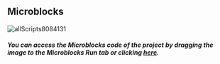 ## Microblocks
![allScripts8084131](https://user-images.githubusercontent.com/112697142/201883171-c40e78df-3571-4f9c-9ead-747485356f16.png)



##### You can access the Microblocks code of the project by dragging the image to the Microblocks Run tab or clicking [here](https://microblocks.fun/run/microblocks.html#scripts=GP%20Scripts%0Adepends%20%27PicoBricks%27%0A%0Aspec%20%27%20%27%20%27ESP01_IP_address%27%20%27ESP01_IP_address%27%0Ato%20ESP01_IP_address%20%7B%0A%20%20comment%20%27AT%2BCIPSTA%3F%0A%0A%2BCIPSTA%3Aip%3A%22192.168.1.35%22%0A%2BCIPSTA%3Agateway%3A%22192.168.1.1%22%0A%2BCIPSTA%3Anetmask%3A%22255.255.255.0%22%0A%0AOK%27%0A%20%20ESP01_prev_status%20%3D%20%27%27%0A%20%20comment%20%27Obtain%20the%20local%20IP%20address%20and%20MAC%20address%27%0A%20%20ESP01_current_cmd%20%3D%20%27CIPSTA%27%0A%20%20%27_sendATcmd%27%20%27AT%2BCIPSTA%3F%27%0A%20%20waitUntil%20ESP01_response%0A%20%20if%20%28%27ERROR%27%20%3D%3D%20ESP01_prev_status%29%20%7B%0A%20%20%20%20%27ESP01_log%20_%27%20%28%27%5Bdata%3Ajoin%5D%27%20%27Get%20IP%3A%20%27%20ESP01_prev_status%29%0A%20%20%20%20sayIt%20%27ERROR%20while%20getting%20IP%20address.%27%0A%20%20%20%20waitMillis%20_espDisplayDelay%0A%20%20%20%20cmdComplete%20%3D%20%28booleanConstant%20true%29%0A%20%20%20%20stopTask%0A%20%20%7D%20else%20%7B%0A%20%20%20%20local%20%27searchIdx%27%20%28%27%5Bdata%3Afind%5D%27%20%27%2BCIPSTA%3Aip%3A%22%27%20savebuffer%29%0A%20%20%20%20if%20%28searchIdx%20%3E%200%29%20%7B%0A%20%20%20%20%20%20ESP01_IPaddr%20%3D%20%28%27%5Bdata%3AcopyFromTo%5D%27%20savebuffer%20%28searchIdx%20%2B%2012%29%20%28%28%27%5Bdata%3Afind%5D%27%20%28%27%5Bdata%3Ajoin%5D%27%20%27%22%27%20_eol%29%20savebuffer%29%20-%201%29%29%0A%20%20%20%20%7D%20else%20%7B%0A%20%20%20%20%20%20%27ESP01_log%20_%27%20%27GET%20IP%3A%20bad%20buffer%20content%27%0A%20%20%20%20%20%20sayIt%20%27Bad%20buffer%20content%20while%20getting%20IP%27%0A%20%20%20%20%20%20waitMillis%20_espDisplayDelay%0A%20%20%20%20%20%20cmdComplete%20%3D%20%28booleanConstant%20true%29%0A%20%20%20%20%20%20stopTask%0A%20%20%20%20%7D%0A%20%20%20%20if%20%28or%20%280%20%3D%3D%20%28size%20ESP01_IPaddr%29%29%20%28or%20%28ESP01_IPaddr%20%3D%3D%20%270.0.0.0%27%29%20%28ESP01_IPaddr%20%3D%3D%200%29%29%29%20%7B%0A%20%20%20%20%20%20%27ESP01_log%20_%27%20%28%27%5Bdata%3Ajoin%5D%27%20%27CONNECT%20to%20WIFI%3A%20%27%20%27no%20IP%20acquired%27%29%0A%20%20%20%20%20%20sayIt%20%27IP%20Address%20not%20acquired.%27%0A%20%20%20%20%20%20waitMillis%20_espDisplayDelay%0A%20%20%20%20%20%20cmdComplete%20%3D%20%28booleanConstant%20true%29%0A%20%20%20%20%20%20stopTask%0A%20%20%20%20%7D%20else%20%7B%0A%20%20%20%20%20%20%27ESP01_log%20_%27%20%28%27%5Bdata%3Ajoin%5D%27%20ESP01_current_cmd%20_colon%20ESP01_prev_status%20%27%20-%20%27%20ESP01_IPaddr%29%0A%20%20%20%20%7D%0A%20%20%7D%0A%20%20cmdComplete%20%3D%20%28booleanConstant%20true%29%0A%7D%0A%0Aspec%20%27%20%27%20%27ESP01_connect_to%27%20%27ESP01_connect_to%20_%20Password%20_%27%20%27auto%20auto%27%20%27Network_Name%27%20%27Network_Password%27%0Ato%20ESP01_connect_to%20ssid%20password%20%7B%0A%20%20comment%20%27AT%2BCWJAP%3D%22ssid%22%2C%22passwd%22%0AWIFI%20DISCONNECT%20%28If%20already%20connected%29%0AWIFI%20CONNECTED%0AWIFI%20GOT%20IP%0AOK%0A%0AOn%20FAIL%3A%0AAT%2BCWJAP%3D%22ssid%22%2C%22passwd%22%0AWIFI%20DISCONNECT%0A%2BCWJAP%3A2%20%28fail%20codes%201%20-%205%29%0AFAIL%0A%0AFAIL%20CODES%3A%0A1%3A%20connection%20timeout.%0A2%3A%20wrong%20password.%0A3%3A%20cannot%20find%20the%20target%20AP.%0A4%3A%20connection%20failed.%0Aothers%3A%20unknown%20error%20occurred.%0A%0ANOTE%3A%20CWJAP%20timeout%20is%2015%20secs.%27%0A%20%20ESP01_ssid%20%3D%20ssid%0A%20%20ESP01_password%20%3D%20password%0A%20%20ESP01_prev_status%20%3D%20%27%27%0A%20%20comment%20%27Connect%20to%20an%20AP%20and%20get%20an%20IP%20address%27%0A%20%20ESP01_current_cmd%20%3D%20%27CWJAP%27%0A%20%20%27_sendATcmd%27%20%28%27%5Bdata%3Ajoin%5D%27%20%27AT%2BCWJAP%3D%22%27%20ssid%20%27%22%2C%22%27%20password%20%27%22%27%29%0A%20%20waitUntil%20ESP01_response%0A%20%20if%20%28%27FAIL%27%20%3D%3D%20ESP01_prev_status%29%20%7B%0A%20%20%20%20local%20%27failCode%27%20%28%27%5Bdata%3Afind%5D%27%20%27%2BCWJAP%3A%27%20savebuffer%29%0A%20%20%20%20failCode%20%3D%20%28%27%5Bdata%3AcopyFromTo%5D%27%20savebuffer%20%28failCode%20%2B%207%29%20%28%27%5Bdata%3Afind%5D%27%20_eol%20savebuffer%20failCode%29%29%0A%20%20%20%20%27ESP01_log%20_%27%20%28%27%5Bdata%3Ajoin%5D%27%20ESP01_current_cmd%20_colon%20ESP01_prev_status%20%27%20code%20-%20%27%20failCode%29%0A%20%20%20%20sayIt%20%27WIFI%20Login%20Error.%27%0A%20%20%20%20cmdComplete%20%3D%20%28booleanConstant%20true%29%0A%20%20%20%20stopAll%0A%20%20%20%20stopTask%0A%20%20%7D%20else%20%7B%0A%20%20%20%20%27ESP01_log%20_%27%20%28%27%5Bdata%3Ajoin%5D%27%20ESP01_current_cmd%20_colon%20ESP01_prev_status%29%0A%20%20%7D%0A%20%20cmdComplete%20%3D%20%28booleanConstant%20true%29%0A%7D%0A%0Aspec%20%27r%27%20%27ESP01_display_LOG%27%20%27ESP01_display_LOG%27%0Ato%20ESP01_display_LOG%20%7B%0A%20%20if%20%280%20%3D%3D%20%28size%20ESP01_Log%29%29%20%7B%0A%20%20%20%20return%20%27LOG%20file%20is%20empty.%27%0A%20%20%7D%20else%20%7B%0A%20%20%20%20return%20%28%27%5Bdata%3AjoinStrings%5D%27%20ESP01_Log%20_eol%29%0A%20%20%7D%0A%7D%0A%0Aspec%20%27%20%27%20%27ESP01_log%20_%27%20%27ESP01_log%20_%27%20%27str%27%20%27op%20result%27%0Ato%20%27ESP01_log%20_%27%20entry%20%7B%0A%20%20if%20debug%20%7B%0A%20%20%20%20%27%5Bdata%3AaddLast%5D%27%20entry%20ESP01_Log%0A%20%20%20%20if%20%28%28size%20ESP01_Log%29%20%3E%20ESP01_LogSize%29%20%7B%0A%20%20%20%20%20%20%27%5Bdata%3Adelete%5D%27%201%20ESP01_Log%0A%20%20%20%20%7D%0A%20%20%7D%0A%7D%0A%0Aspec%20%27r%27%20%27ESP01_path_of_request%27%20%27ESP01_path_of_request%20_%27%20%27auto%27%20%27%27%0Ato%20ESP01_path_of_request%20request%20%7B%0A%20%20return%20%28%27_byteArray2string%27%20%28%27%5Bdata%3AcopyFromTo%5D%27%20request%20%28%28%27%5Bdata%3Afind%5D%27%20%27GET%20%27%20request%29%20%2B%204%29%20%28%28%27%5Bdata%3Afind%5D%27%20%27%20HTTP%27%20request%29%20-%201%29%29%29%0A%7D%0A%0Aspec%20%27%20%27%20%27ESP01_requests%27%20%27ESP01_requests%27%0Ato%20ESP01_requests%20%7B%0A%20%20comment%20%27VERIFY%20TIMINGS%20IN%20THIS%20FUNCTION%0A%0AIF%20POSSIBLE%2C%20USE%20SEND%20ATCM%20FUNCTION%20WITH%20RETURN%20CHECK%0A%0ANEW%3A%20use%20TCPDATA%20as%20command%20to%20send%20out%20multiple%20TCP%20%20buffers%20with%20SEND%20OK%0Areturns.%27%0A%20%20waitUntil%20ESP01_server_ready%0A%20%20ESP01_prev_status%20%3D%20%27%27%0A%20%20ESP01_current_cmd%20%3D%20%27TCPREQUEST%27%0A%20%20local%20%27req%27%20%28at%201%20ESP01_tcp_req_queue%29%0A%20%20local%20%27ptr%27%20%28%28%27%5Bdata%3Afind%5D%27%20%27%2BIPD%2C%27%20req%29%20%2B%205%29%0A%20%20_linkID%20%3D%20%28%27%5Bdata%3AcopyFromTo%5D%27%20req%20ptr%20%28%28%27%5Bdata%3Afind%5D%27%20_comma%20req%20ptr%29%20-%201%29%29%0A%20%20_reqPath%20%3D%20%28ESP01_path_of_request%20req%29%0A%20%20%27_handleIPD%27%0A%20%20ESP01_current_cmd%20%3D%20%27TCPREQUEST%27%0A%20%20comment%20%27CONFIRM%20good%20process%20b4%20DELETE%27%0A%20%20%27%5Bdata%3Adelete%5D%27%201%20ESP01_tcp_req_queue%0A%7D%0A%0Aspec%20%27%20%27%20%27ESP01_restore%27%20%27ESP01_restore%27%0Ato%20ESP01_restore%20%7B%0A%20%20comment%20%27WIFI%20disconnects%2C%20IP%3A0.0.0.0%0AUART%3A115200%2C8%2C1%2C0%2C0%0ACWMODE%3A2%2C%20CWJAP%3AnoAP%2C%20CIPMUX%3A0%0ACIPSTO%3A180%2C%20%27%0A%20%20ESP01_prev_status%20%3D%20%27%27%0A%20%20comment%20%27Restores%20the%20factory%20default%20settings%20of%20the%20module%27%0A%20%20ESP01_current_cmd%20%3D%20%27RESTORE%27%0A%20%20%27_sendATcmd%27%20%27AT%2BRESTORE%27%0A%20%20waitUntil%20ESP01_response%0A%20%20%27ESP01_log%20_%27%20%28%27%5Bdata%3Ajoin%5D%27%20ESP01_current_cmd%20_colon%20ESP01_prev_status%29%0A%20%20cmdComplete%20%3D%20%28booleanConstant%20true%29%0A%7D%0A%0Aspec%20%27%20%27%20%27ESP01_server%27%20%27ESP01_server%20_%27%20%27str.ServerMenu%27%20%27Create%20Server%27%0Ato%20ESP01_server%20action%20%7B%0A%20%20comment%20%27Delete%2Fcreate%20a%20TCP%2FSSL%20server%0Aaction%3A%0A%E2%80%93%200%3A%20delete%20a%20server.%0A%E2%80%93%201%3A%20create%20a%20server.%0Aparam%3A%0A%E2%80%93%201%3A%20shutdown%20the%20server%20and%20close%20all%20connections.%0A-80%3A%20port%20number%20for%20create%20server%0A%0AOn%20repeated%20create%2C%20OK%20with%20%22no%20change%22%20received.%0A%27%0A%20%20if%20%28%27Delete%20Server%27%20%3D%3D%20action%29%20%7B%0A%20%20%20%20local%20%27actionMode%27%200%0A%20%20%20%20local%20%27param%27%201%0A%20%20%7D%20%28%27Create%20Server%27%20%3D%3D%20action%29%20%7B%0A%20%20%20%20local%20%27actionMode%27%201%0A%20%20%20%20local%20%27param%27%2080%0A%20%20%7D%0A%20%20ESP01_prev_status%20%3D%20%27%27%0A%20%20ESP01_current_cmd%20%3D%20%27CIPSERVER%27%0A%20%20%27_sendATcmd%27%20%28%27%5Bdata%3Ajoin%5D%27%20%27AT%2BCIPSERVER%3D%27%20actionMode%20%27%2C%27%20param%29%0A%20%20waitUntil%20ESP01_response%0A%20%20if%20%28%27OK%27%20%3D%3D%20ESP01_prev_status%29%20%7B%0A%20%20%20%20ESP01_server_ready%20%3D%20%28booleanConstant%20true%29%0A%20%20%7D%20else%20%7B%0A%20%20%20%20ESP01_server_ready%20%3D%20%28booleanConstant%20false%29%0A%20%20%7D%0A%20%20%27ESP01_log%20_%27%20%28%27%5Bdata%3Ajoin%5D%27%20ESP01_current_cmd%20_colon%20actionMode%20%27%20-%20%27%20ESP01_prev_status%29%0A%20%20cmdComplete%20%3D%20%28booleanConstant%20true%29%0A%7D%0A%0Aspec%20%27%20%27%20%27ESP01_set_MUX%27%20%27ESP01_set_MUX%20_%27%20%27str.MuxMenu%27%20%27Multiple%20Connections%27%0Ato%20ESP01_set_MUX%20mux%20%7B%0A%20%20if%20%28%27Single%20Connection%27%20%3D%3D%20mux%29%20%7B%0A%20%20%20%20local%20%27muxMode%27%200%0A%20%20%7D%20%28%27Multiple%20Connections%27%20%3D%3D%20mux%29%20%7B%0A%20%20%20%20local%20%27muxMode%27%201%0A%20%20%7D%0A%20%20ESP01_prev_status%20%3D%20%27%27%0A%20%20ESP01_current_cmd%20%3D%20%27CIPMUX%27%0A%20%20comment%20%27Enable%2Fdisable%20the%20multiple%20connections%20mode%27%0A%20%20%27_sendATcmd%27%20%28%27%5Bdata%3Ajoin%5D%27%20%27AT%2BCIPMUX%3D%27%20muxMode%29%0A%20%20waitUntil%20ESP01_response%0A%20%20if%20%28%27ERROR%27%20%3D%3D%20ESP01_prev_status%29%20%7B%0A%20%20%20%20%27ESP01_log%20_%27%20%28%27%5Bdata%3Ajoin%5D%27%20ESP01_current_cmd%20_colon%20muxMode%20%27%20-%20%27%20ESP01_prev_status%29%0A%20%20%20%20sayIt%20%27ERROR%20during%20MUX%20set.%27%0A%20%20%20%20waitMillis%20_espDisplayDelay%0A%20%20%20%20cmdComplete%20%3D%20%28booleanConstant%20true%29%0A%20%20%20%20stopTask%0A%20%20%7D%0A%20%20%27ESP01_log%20_%27%20%28%27%5Bdata%3Ajoin%5D%27%20ESP01_current_cmd%20_colon%20muxMode%20%27%20-%20%27%20ESP01_prev_status%29%0A%20%20cmdComplete%20%3D%20%28booleanConstant%20true%29%0A%7D%0A%0Aspec%20%27%20%27%20%27ESP01_set_WIFI_mode%27%20%27ESP01_set_WIFI_mode%20_%27%20%27str.ModeMenu%27%20%27Station%27%0Ato%20ESP01_set_WIFI_mode%20mode%20%7B%0A%20%20comment%20%27AT%2BCWMODE%3D1%0AOK%27%0A%20%20if%20%28%27Station%27%20%3D%3D%20mode%29%20%7B%0A%20%20%20%20local%20%27modeIn%27%201%0A%20%20%7D%20%28%27SoftAP%27%20%3D%3D%20mode%29%20%7B%0A%20%20%20%20local%20%27modeIn%27%202%0A%20%20%7D%20%28%27Station%26SoftAP%27%20%3D%3D%20mode%29%20%7B%0A%20%20%20%20local%20%27modeIn%27%203%0A%20%20%7D%0A%20%20ESP01_prev_status%20%3D%20%27%27%0A%20%20comment%20%27Set%20the%20Wi-Fi%20mode%20%28Station%2FSoftAP%2FStation%2BSoftAP%29%27%0A%20%20ESP01_current_cmd%20%3D%20%27CWMODE%27%0A%20%20%27_sendATcmd%27%20%28%27%5Bdata%3Ajoin%5D%27%20%27AT%2BCWMODE%3D%27%20modeIn%29%0A%20%20waitUntil%20ESP01_response%0A%20%20%27ESP01_log%20_%27%20%28%27%5Bdata%3Ajoin%5D%27%20%27WIFI%20Mode%20%27%20mode%20_colon%20ESP01_prev_status%29%0A%20%20cmdComplete%20%3D%20%28booleanConstant%20true%29%0A%7D%0A%0Aspec%20%27r%27%20%27_byteArray2string%27%20%27_byteArray2string%20_%27%20%27auto%27%20%27%27%0Ato%20%27_byteArray2string%27%20aStringOrByteArray%20%7B%0A%20%20comment%20%27If%20argument%20is%20a%20byte%20array%2C%20convert%20it%20to%20a%20string.%20%27%0A%20%20if%20%28not%20%28isType%20aStringOrByteArray%20%27string%27%29%29%20%7B%0A%20%20%20%20aStringOrByteArray%20%3D%20%28%27%5Bdata%3Ajoin%5D%27%20%27%27%20aStringOrByteArray%29%0A%20%20%7D%0A%20%20return%20aStringOrByteArray%0A%7D%0A%0Aspec%20%27r%27%20%27_cmdError%27%20%27_cmdError%27%0Ato%20%27_cmdError%27%20%7B%0A%20%20local%20%27cmdIndx%27%20%28%27%5Bdata%3Afind%5D%27%20ESP01_current_cmd%20ATCommands%29%0A%20%20comment%20%27need%20STRING%20compare%27%0A%20%20if%20%28%270%27%20%3D%3D%20%28at%20%28cmdIndx%20%2B%202%29%20ATCommands%29%29%20%7B%0A%20%20%20%20return%20%28booleanConstant%20false%29%0A%20%20%7D%0A%20%20local%20%27target%27%20%28at%20%28at%20%28cmdIndx%20%2B%202%29%20ATCommands%29%20ATResponses%29%0A%20%20_serFindIndex%20%3D%20%28%27%5Bdata%3Afind%5D%27%20target%20_serbuffer%29%0A%20%20if%20%28-1%20%3D%3D%20_serFindIndex%29%20%7B%0A%20%20%20%20ESP01_prev_status%20%3D%20%27%3Cerror%3E%20not%20found.%27%0A%20%20%20%20return%20%28booleanConstant%20false%29%0A%20%20%7D%20else%20%7B%0A%20%20%20%20ESP01_prev_status%20%3D%20target%0A%20%20%20%20savebuffer%20%3D%20%28%27_byteArray2string%27%20%28%27%5Bdata%3AcopyFromTo%5D%27%20_serbuffer%201%20%28%28_serFindIndex%20%2B%20%28size%20target%29%29%20%2B%202%29%29%29%0A%20%20%20%20return%20%28booleanConstant%20true%29%0A%20%20%7D%0A%7D%0A%0Aspec%20%27r%27%20%27_cmdGood%27%20%27_cmdGood%27%0Ato%20%27_cmdGood%27%20%7B%0A%20%20if%20%28%27TCPREQUEST%27%20%3D%3D%20ESP01_current_cmd%29%20%7Breturn%20%28booleanConstant%20false%29%7D%0A%20%20local%20%27cmdIndx%27%20%28%27%5Bdata%3Afind%5D%27%20ESP01_current_cmd%20ATCommands%29%0A%20%20local%20%27target%27%20%28at%20%28at%20%28cmdIndx%20%2B%201%29%20ATCommands%29%20ATResponses%29%0A%20%20_serFindIndex%20%3D%20%28%27%5Bdata%3Afind%5D%27%20target%20_serbuffer%29%0A%20%20if%20%28-1%20%3D%3D%20_serFindIndex%29%20%7B%0A%20%20%20%20ESP01_prev_status%20%3D%20%27%3Cgood%3E%20not%20found.%27%0A%20%20%20%20return%20%28booleanConstant%20false%29%0A%20%20%7D%20else%20%7B%0A%20%20%20%20ESP01_prev_status%20%3D%20target%0A%20%20%20%20if%20%28%27RESTORE%27%20%3D%3D%20ESP01_current_cmd%29%20%7B%0A%20%20%20%20%20%20savebuffer%20%3D%20%28%27_byteArray2string%27%20%28%27%5Bdata%3Ajoin%5D%27%20%28%27%5Bdata%3AcopyFromTo%5D%27%20_serbuffer%201%20%28%28%27%5Bdata%3Afind%5D%27%20%27OK%27%20_serbuffer%29%20%2B%204%29%29%20%28%27%5Bdata%3AcopyFromTo%5D%27%20_serbuffer%20_serFindIndex%29%29%29%0A%20%20%20%20%7D%20else%20%7B%0A%20%20%20%20%20%20savebuffer%20%3D%20%28%27_byteArray2string%27%20%28%27%5Bdata%3AcopyFromTo%5D%27%20_serbuffer%201%20%28%28_serFindIndex%20%2B%20%28size%20target%29%29%20%2B%202%29%29%29%0A%20%20%20%20%7D%0A%20%20%20%20return%20%28booleanConstant%20true%29%0A%20%20%7D%0A%7D%0A%0Aspec%20%27%20%27%20%27_handleIPD%27%20%27_handleIPD%27%0Ato%20%27_handleIPD%27%20%7B%0A%20%20atPut%202%20responses%20%28%27%5Bdata%3AmakeList%5D%27%20%27%2FSERA%27%20%28%27%5Bdata%3Ajoin%5D%27%20%28%27%5Bdata%3Ajoin%5D%27%20%27HTTP%2F1.1%20200%20OK%27%20_eol%20%27Content-Type%3A%20text%2Fhtml%27%20_eol%20_eol%29%20%27%7B%22TEMP%22%3A%27%20%28pb_temperature%29%20%27%2C%22S.Moisture%22%3A%27%20%28%28%28analogReadOp%2027%29%20%2A%20100%29%20%2F%201023%29%20%27%2C%22Humidity%22%3A%27%20%28pb_humidity%29%20%27%7D%27%29%29%0A%20%20for%20response%20responses%20%7B%0A%20%20%20%20if%20%28_reqPath%20%3D%3D%20%28at%201%20response%29%29%20%7B%0A%20%20%20%20%20%20processRequest%0A%20%20%20%20%20%20comment%20%27Following%20is%20a%20TCP%20messaging%20sequence%20to%20send%20back%20any%20feedback%20desired.%27%0A%20%20%20%20%20%20ESP01_current_cmd%20%3D%20%27CIPSEND%27%0A%20%20%20%20%20%20%27_sendATcmd%27%20%28%27%5Bdata%3Ajoin%5D%27%20%27AT%2BCIPSEND%3D%27%20_linkID%20_comma%20%28size%20%28at%202%20response%29%29%29%0A%20%20%20%20%20%20waitUntil%20ESP01_response%0A%20%20%20%20%20%20if%20%28TCPprompt%20%21%3D%20ESP01_prev_status%29%20%7B%0A%20%20%20%20%20%20%20%20%27ESP01_log%20_%27%20%27No%20TCP%20prompt%20received.%27%0A%20%20%20%20%20%20%20%20cmdComplete%20%3D%20%28booleanConstant%20true%29%0A%20%20%20%20%20%20%20%20return%200%0A%20%20%20%20%20%20%7D%0A%20%20%20%20%20%20cmdComplete%20%3D%20%28booleanConstant%20true%29%0A%20%20%20%20%20%20comment%20%27TCP%20Prompt%27%0A%20%20%20%20%20%20ESP01_current_cmd%20%3D%20%27TCPDATA%27%0A%20%20%20%20%20%20%27_sendATcmd%27%20%28at%202%20response%29%0A%20%20%20%20%20%20waitUntil%20ESP01_response%0A%20%20%20%20%20%20if%20%28%27SEND%20FAIL%27%20%3D%3D%20ESP01_prev_status%29%20%7B%0A%20%20%20%20%20%20%20%20%27ESP01_log%20_%27%20%28%27%5Bdata%3Ajoin%5D%27%20ESP01_current_cmd%20_colon%20ESP01_prev_status%29%0A%20%20%20%20%20%20%20%20cmdComplete%20%3D%20%28booleanConstant%20true%29%0A%20%20%20%20%20%20%20%20return%200%0A%20%20%20%20%20%20%7D%0A%20%20%20%20%20%20cmdComplete%20%3D%20%28booleanConstant%20true%29%0A%20%20%20%20%20%20comment%20%27Good%20SEND%27%0A%20%20%20%20%20%20ESP01_current_cmd%20%3D%20%27CIPCLOSE%27%0A%20%20%20%20%20%20%27_sendATcmd%27%20%28%27%5Bdata%3Ajoin%5D%27%20%27AT%2BCIPCLOSE%3D%27%20_linkID%29%0A%20%20%20%20%20%20waitUntil%20ESP01_response%0A%20%20%20%20%20%20if%20%28%27ERROR%27%20%3D%3D%20ESP01_prev_status%29%20%7B%0A%20%20%20%20%20%20%20%20%27ESP01_log%20_%27%20%28%27%5Bdata%3Ajoin%5D%27%20ESP01_current_cmd%20_colon%20ESP01_prev_status%29%0A%20%20%20%20%20%20%20%20cmdComplete%20%3D%20%28booleanConstant%20true%29%0A%20%20%20%20%20%20%20%20return%200%0A%20%20%20%20%20%20%7D%0A%20%20%20%20%20%20cmdComplete%20%3D%20%28booleanConstant%20true%29%0A%20%20%20%20%20%20comment%20%27Good%20CLOSE%27%0A%20%20%20%20%20%20%27ESP01_log%20_%27%20%28%27%5Bdata%3Ajoin%5D%27%20%27TCPREQUEST%27%20_colon%20_reqPath%20%27%20processed.%27%29%0A%20%20%20%20%7D%0A%20%20%7D%0A%7D%0A%0Aspec%20%27%20%27%20%27_logging%20_%27%20%27_logging%20_%27%20%27bool%27%20true%0Ato%20%27_logging%20_%27%20mode%20%7B%0A%20%20debug%20%3D%20mode%0A%7D%0A%0Aspec%20%27r%27%20%27_queueRequest%27%20%27_queueRequest%20_%27%20%27str%27%20%27text%27%0Ato%20%27_queueRequest%27%20req%20%7B%0A%20%20comment%20%27TCP%20Request%20Queue%0AThis%20will%20hold%20up%20to%205%20requests%20sent%20from%0Abrowsers%20or%20cell%20phones.%0ARequests%20are%20differentiated%20by%20their%20LINK-ID.%27%0A%20%20if%20%28%28size%20ESP01_tcp_req_queue%29%20%3C%205%29%20%7B%0A%20%20%20%20%27%5Bdata%3AaddLast%5D%27%20req%20ESP01_tcp_req_queue%0A%20%20%20%20%27ESP01_log%20_%27%20%28%27%5Bdata%3Ajoin%5D%27%20ESP01_current_cmd%20_colon%20req%29%0A%20%20%20%20return%20%27OK%27%0A%20%20%7D%20else%20%7B%0A%20%20%20%20comment%20%27This%20might%20require%20an%20out-of-band%20ERROR%20reply%0Aregardless%20of%20queue%20status.%27%0A%20%20%20%20%27ESP01_log%20_%27%20%27TCP%20Request%20Queue%20Full.%27%0A%20%20%20%20return%20%27ERROR%27%0A%20%20%7D%0A%7D%0A%0Aspec%20%27%20%27%20%27_sendATcmd%27%20%27_sendATcmd%20_%27%20%27str%27%20%27ATcmd%27%0Ato%20%27_sendATcmd%27%20cmd%20%7B%0A%20%20comment%20%27Mandatory%201sec%20wait%20after%20each%20command.%0AAlso%2C%20TCPSend%20takes%2020ms%20to%20send%20out%20%0Athe%20buffer%20if%20it%20is%20shorter%20than%20stated%20length.%0AOne%20can%20also%20use%20the%20CIPSENDEX%20command%0Aand%20terminate%20strings%20with%20%5C0%20to%20eliminate%20length%0Amatching%20and%20calculating.%27%0A%20%20cmd%20%3D%20%28%27%5Bdata%3Ajoin%5D%27%20cmd%20_eol%29%0A%20%20%27%5Bserial%3Awrite%5D%27%20cmd%0A%20%20waitMillis%20_espCmdDelay%0A%7D%0A%0Aspec%20%27r%27%20%27_tcpRequest%27%20%27_tcpRequest%27%0Ato%20%27_tcpRequest%27%20%7B%0A%20%20comment%20%27PARTIAL%20TCP%20Request%3A%0A%0A0%2CCONNECT%0A%0A%2BIPD%2C0%2C444%3AGET%20%2F%20HTTP%2F1.1%0AHost%3A%20192.168.1.35%0AConnection%3A%20keep-alive%0A...%0A%0ARequests%20are%20differentiated%20by%20their%20LINK-ID.%0ALINK-ID%20is%20the%20number%20before%20CONNECT%2C%20and%20after%20%2BIPD%20in%20buffer.%0A%0ATCP%20requests%20are%20queued%20and%20therefore%20do%20not%20need%20the%20transaction%20lock%0AcmdComplete%20to%20be%20used.%20But%20we%20need%20to%20clear%20the%20_serBuffer.%27%0A%20%20if%20%28not%20ESP01_server_ready%29%20%7B%0A%20%20%20%20return%20%28booleanConstant%20false%29%0A%20%20%7D%20%28%27TCPREQUEST%27%20%21%3D%20ESP01_current_cmd%29%20%7B%0A%20%20%20%20return%20%28booleanConstant%20false%29%0A%20%20%7D%0A%20%20local%20%27cmdIndx%27%20%28%27%5Bdata%3Afind%5D%27%20ESP01_current_cmd%20ATCommands%29%0A%20%20local%20%27target%27%20%28at%20%28at%20%28cmdIndx%20%2B%201%29%20ATCommands%29%20ATResponses%29%0A%20%20_serFindIndex%20%3D%20%28%27%5Bdata%3Afind%5D%27%20target%20_serbuffer%29%0A%20%20if%20%28-1%20%3D%3D%20_serFindIndex%29%20%7B%0A%20%20%20%20ESP01_prev_status%20%3D%20%27%3CtcpRequest%3E%20not%20found.%27%0A%20%20%20%20return%20%28booleanConstant%20false%29%0A%20%20%7D%20else%20%7B%0A%20%20%20%20ESP01_prev_status%20%3D%20target%0A%20%20%20%20local%20%27request%27%20%28%27%5Bdata%3AcopyFromTo%5D%27%20_serbuffer%20_serFindIndex%20%28%28%27%5Bdata%3Afind%5D%27%20%27Host%3A%20%27%20_serbuffer%29%20-%201%29%29%0A%20%20%20%20_serbuffer%20%3D%20%28%27%5Bdata%3AnewByteArray%5D%27%200%29%0A%20%20%20%20if%20%28%27OK%27%20%3D%3D%20%28%27_queueRequest%27%20request%29%29%20%7B%0A%20%20%20%20%20%20return%20%28booleanConstant%20true%29%0A%20%20%20%20%7D%20else%20%7B%0A%20%20%20%20%20%20return%20%28booleanConstant%20true%29%0A%20%20%20%20%7D%0A%20%20%7D%0A%7D%0A%0Aspec%20%27%20%27%20%27initializeCommands%27%20%27initializeCommands%27%0Ato%20initializeCommands%20%7B%0A%20%20comment%20%27ESP%20Delays%3A%0A_espBufferDelay%3A%20time%20between%20serial%20reads%0A_espCmdDelay%3A%20time%20to%20wait%20after%20each%20command%0A_espLoopDelay%3A%20time%20between%20COMM%20Loop%20cycles%0A%0ANOTE%3A%0A-%20Do%20not%20reduce%20_espCmdDelay%20to%20less%20than%202000.%0A-%20Reducing%20_espLoopDelay%20is%20just%20churn%3B%20does%20not%20help%20speed%20things%20up.%27%0A%20%20comment%20%27Command%20%2F%20Response%20Pairs%3A%0AATCommands%0A-%20command%20name%2C%20good%20index%2C%20error%20index%0AATResponses%0A-%20List%20of%20good%20and%20error%20responses%20to%20the%20commands%0A%0AIf%20you%20insert%20into%20ATResponses%2C%20adjust%20all%20ATCommand%20indexes.%27%0A%20%20debug%20%3D%20%28booleanConstant%20true%29%0A%20%20_espBufferDelay%20%3D%20500%0A%20%20_espCmdDelay%20%3D%201000%0A%20%20_espLoopDelay%20%3D%20500%0A%20%20ESP01_Log%20%3D%20%28%27%5Bdata%3AmakeList%5D%27%29%0A%20%20ESP01_prev_status%20%3D%20%27%27%0A%20%20savebuffer%20%3D%20%27%27%0A%20%20TCPprompt%20%3D%20%28%27%5Bdata%3Ajoin%5D%27%20%27OK%27%20_eol%20%27%3E%27%20%28%27%5Bdata%3AunicodeString%5D%27%2032%29%29%0A%20%20ATCommands%20%3D%20%28%27%5Bdata%3Ajoin%5D%27%20%27RESTORE%2C6%2C0%27%20_comma%20%27RST%2C1%2C2%27%20_comma%20%27CWMODE%2C1%2C2%27%20_comma%20%27CWJAP%2C1%2C7%27%20_comma%20%27CIPSTA%2C1%2C2%27%20_comma%20%27CIPMUX%2C1%2C2%27%20_comma%20%27CIPSERVER%2C1%2C2%27%20_comma%20%27TCPREQUEST%2C8%2C9%27%20_comma%20%27CIPSEND%2C5%2C0%27%20_comma%20%27TCPDATA%2C3%2C4%27%20_comma%20%27CIPCLOSE%2C9%2C2%27%29%0A%20%20ATCommands%20%3D%20%28%27%5Bdata%3Asplit%5D%27%20ATCommands%20_comma%29%0A%20%20ATResponses%20%3D%20%28%27%5Bdata%3Ajoin%5D%27%20%27OK%27%20%27%2CERROR%27%20%27%2CSEND%20OK%27%20%27%2CSEND%20FAIL%2C%27%20TCPprompt%20%27%2Cready%27%20%27%2CFAIL%27%20%27%2C%2BIPD%27%20%27%2CCLOSED%27%29%0A%20%20ATResponses%20%3D%20%28%27%5Bdata%3Asplit%5D%27%20ATResponses%20_comma%29%0A%7D%0A%0Aspec%20%27%20%27%20%27initializeResponses%27%20%27initializeResponses%27%0Ato%20initializeResponses%20%7B%0A%20%20comment%20%27APP%20Inventor%20APP%20processes%202%20kinds%20of%20responses%20from%20this%20program%3A%0A1.%20Web%20Page%20displays%20of%20info%0A2.%20JSON%20data%20sent%20in%20response%20to%20HTTP%20GET%20%2FSERA%20%20and%20%2FWATERING%20transactions%20%0A%0A%231%20type%20responses%20are%20processed%20in%20the%20WebViewer%20component%20and%20%0Ado%20not%20require%20a%20header%20info.%0A%0A%232%20type%20responses%20are%20true%20responses%20to%20HTTP%20GET%20and%20require%20%0Aa%20proper%20header%3A%0A%20%20%20%20HTTP%2F1.1%20200%20OK%5CnContent-Type%3A%20text%2Fhtml%5Cn%5Cn%20is%20%0A%0ANOTE%3A%20timeout%20delay%20for%20the%20HTTTP%20GET%20has%20to%20be%20long%20enough%20%0A%20%20%20%20%20%20%20%20%20%20%20%20to%20receive%20and%20process%20the%20data.%20Current%20setting%20is%2010000ms.%0A%20%20%20%20%20%20%20%20%20%20%20%20However%2C%20if%20more%20data%20is%20sent%20than%20the%20example%2C%20it%20might%20need%0A%20%20%20%20%20%20%20%20%20%20%20%20extending.%0A%0AThe%20browsers%20do%20an%20auto%20%22favicon.ico%22%20request%20after%20TCPclose%2C%20which%20causes%20another%0Aincoming%20request.%20To%20prevent%20it%2C%20browser%20requests%20are%20preceeded%20by%20a%20TCPSend%20of%20the%0A%2Ffavicon%20item%20of%20responses%20as%20part%20of%20the%20HTML%20head.%27%0A%20%20responses%20%3D%20%28%27%5Bdata%3AmakeList%5D%27%20%28%27%5Bdata%3AmakeList%5D%27%20%27%2F%27%20%27%3CH1%3ECONNECTED...%3Cbr%2F%3E%3C%2FH1%3E%0A%3Cp%3E%2FSERA%3A%20Temp%2C%20Humidity%2C%20Soil%20Moisture%3Cbr%2F%3E%0A%2FWATERING%3A%20Run%20Water%20Pump%3Cbr%2F%3E%0A%3C%2Fp%3E%27%29%20%28%27%5Bdata%3AmakeList%5D%27%20%27%2FSERA%27%20%28%27%5Bdata%3Ajoin%5D%27%20%28%27%5Bdata%3Ajoin%5D%27%20%27HTTP%2F1.1%20200%20OK%27%20_eol%20%27Content-Type%3A%20text%2Fhtml%27%20_eol%20_eol%29%20%27%7B%22TEMP%22%3A%27%20temperature%20%27%2C%22S.Moisture%22%3A%27%20soilMoisture%20%27%2C%22Humidity%22%3A%27%20humidity%20%27%7D%27%29%29%20%28%27%5Bdata%3AmakeList%5D%27%20%27%2FWATERING%27%20%27%3CH1%3ESERA%20CONTROL%3Cbr%2F%3E%3C%2FH1%3E%0A%3Cp%3EIrrigation%20is%20complete..%3C%2Fp%3E%27%29%20%28%27%5Bdata%3AmakeList%5D%27%20%27%2Ffavicon%27%20%27%3CHEAD%3E%3Clink%20rel%3D%22icon%22%20href%3D%22data%3A%2C%22%3E%3C%2FHEAD%3E%27%29%29%0A%20%20%27ESP01_log%20_%27%20%27RESPONSES%20initialized.%27%0A%7D%0A%0Aspec%20%27%20%27%20%27processRequest%27%20%27processRequest%27%0Ato%20processRequest%20%7B%0A%20%20comment%20%27Here%20is%20where%20all%20the%20program%20actions%20are%20evaluated%20and%20implemented.%0AProvide%20processing%20code%20for%20each%20function%20with%20its%20specific%20evaluation.%0AIf%20the%20activity%20code%20is%20too%20long%20%2F%20large%2C%20then%20provide%20a%20call%20to%20a%20custom%20function.%27%0A%20%20if%20%28%28ESP01_path_of_request%20%28at%201%20ESP01_tcp_req_queue%29%29%20%3D%3D%20%27%2FWATERING%27%29%20%7B%0A%20%20%20%20pb_set_motor_speed%201%20100%0A%20%20%20%20%27ESP01_log%20_%27%20%27SERA%3A%20Water%20pump%20started%27%0A%20%20%20%20waitMillis%201000%0A%20%20%20%20pb_set_motor_speed%201%200%0A%20%20%20%20%27ESP01_log%20_%27%20%27SERA%3A%20Water%20pump%20stopped.%27%0A%20%20%7D%0A%7D%0A%0Ascript%20491%2077%20%7B%0Acomment%20%27There%20are%20two%20cycles%3A%20command%20%26%20data.%0ACommand%3A%0A-%20current%20Cmd%20%3D%20%3Cone%20of%20the%20AT%20cmds%3E%0A-%20checks%20good%2Fbad%20responses%0A-%20cycle%20finishes%20with%20SERVER%20ON.%0A%0AData%3A%0A-%20current%20Cmd%20%3D%20TCPREQUEST.%0A-%20checks%20for%20%2BIPD%0A-%20any%20%2BIPD%20goes%20into%20Queu%2C%20%0A-%20When%20Q%20%3E%200%3A%0A%20%20%20%20%20If%20server%20ready%20process%20it%20%0A%0ASince%20OLED%20is%20not%20used%2C%20run%20once%20with%20cable%20attached%0Ato%20get%20the%20IP%20address%20of%20the%20Server.%20Then%20disconnect%20if%0Aneeded.%27%0A%7D%0A%0Ascript%20872%2098%20%7B%0AwhenBroadcastReceived%20%27COMM%20Loop%27%0Aif%20ESP01_server_ready%20%7B%0A%20%20sayIt%20%27COMM%20Loop%20running.%27%20_eol%20%27SERVER%20ready.%27%0A%20%20stopTask%0A%7D%20else%20%7B%0A%20%20sayIt%20%27COMM%20Loop%20started%27%20_eol%20%27SERVER%20not%20ready.%27%0A%7D%0A%7D%0A%0Ascript%20285%20108%20%7B%0AwhenStarted%0Alocal%20%27delay%27%2050%0Arepeat%209%20%7B%0A%20%20setUserLED%20true%0A%20%20waitMillis%20delay%0A%20%20setUserLED%20false%0A%20%20waitMillis%20delay%0A%7D%0A_eol%20%3D%20%28%27%5Bdata%3Ajoin%5D%27%20%28%27%5Bdata%3AunicodeString%5D%27%2013%29%20%28%27%5Bdata%3AunicodeString%5D%27%2010%29%29%0AESP01_tcp_req_queue%20%3D%20%28%27%5Bdata%3AmakeList%5D%27%29%0AESP01_LogSize%20%3D%2025%0AESP01_server_ready%20%3D%20%28booleanConstant%20false%29%0A_espDisplayDelay%20%3D%202000%0A_colon%20%3D%20%28%27%5Bdata%3AunicodeString%5D%27%2058%29%0A_comma%20%3D%20%28%27%5Bdata%3AunicodeString%5D%27%2044%29%0AESP01_IPaddr%20%3D%20%27%27%0AinitializeCommands%0AinitializeResponses%0A%27%5Bserial%3Aopen%5D%27%20115200%0AsendBroadcast%20%27COMM%20Loop%27%0AwaitMillis%20_espBufferDelay%0A%27_logging%20_%27%20true%0AsayIt%20%27Preparing%20SERVER%20setup.%0APlease%20wait%20till%20next%20prompt.%27%0Atimer%20%3D%20%28millisOp%29%0AESP01_restore%0AESP01_set_WIFI_mode%20%27Station%27%0AESP01_connect_to%20%27SSID%27%20%27PASSWORD%27%0AESP01_IP_address%0AESP01_set_MUX%20%27Multiple%20Connections%27%0AESP01_server%20%27Create%20Server%27%0Atimer%20%3D%20%28%28millisOp%29%20-%20timer%29%0A%27ESP01_log%20_%27%20%28%27%5Bdata%3Ajoin%5D%27%20%27Completed%20in%20%27%20timer%20%27ms%27%29%0AsayIt%20%27SERVER%20Ready%20for%20transactions.%27%20_eol%20%27Open%20a%20browser%20tab%20and%20%27%20_eol%20%27%20%20use%20IP%3A%27%20ESP01_IPaddr%20_eol%20%27Competed%20in%27%20timer%20%27%20msecs.%27%0AsendBroadcast%20%27COMM%20Loop%27%0AESP01_current_cmd%20%3D%20%27TCPREQUEST%27%0A%7D%0A%0Ascript%20786%20312%20%7B%0AwhenCondition%20%28%28size%20ESP01_tcp_req_queue%29%20%3E%200%29%0AsayIt%20%28size%20ESP01_tcp_req_queue%29%0Aif%20ESP01_server_ready%20%7B%0A%20%20ESP01_requests%0A%7D%0AsayIt%20%28size%20ESP01_tcp_req_queue%29%0A%7D%0A%0Ascript%20789%20540%20%7B%0AwhenBroadcastReceived%20%27COMM%20Loop%27%0Aforever%20%7B%0A%20%20cmdComplete%20%3D%20%28booleanConstant%20false%29%0A%20%20ESP01_status%20%3D%20%27%27%0A%20%20ESP01_response%20%3D%20%28booleanConstant%20false%29%0A%20%20_serbuffer%20%3D%20%28%27%5Bdata%3AnewByteArray%5D%27%200%29%0A%20%20local%20%27readBuffer%27%20%28%27%5Bserial%3Aread%5D%27%29%0A%20%20if%20%28%28size%20readBuffer%29%20%3E%200%29%20%7B%0A%20%20%20%20repeatUntil%20%28and%20%280%20%3D%3D%20%28size%20readBuffer%29%29%20%28or%20%28or%20%28%27_cmdGood%27%29%20%28%27_cmdError%27%29%29%20%28%27_tcpRequest%27%29%29%29%20%7B%0A%20%20%20%20%20%20_serbuffer%20%3D%20%28%27%5Bdata%3Ajoin%5D%27%20_serbuffer%20readBuffer%29%0A%20%20%20%20%20%20waitMillis%20_espBufferDelay%0A%20%20%20%20%20%20readBuffer%20%3D%20%28%27%5Bserial%3Aread%5D%27%29%0A%20%20%20%20%7D%0A%20%20%7D%0A%20%20comment%20%27We%20have%20a%20buffer%20with%20IPD%20or%20good%20or%20error%20%27%0A%20%20if%20%28%28size%20_serbuffer%29%20%3E%200%29%20%7B%0A%20%20%20%20ESP01_response%20%3D%20%28booleanConstant%20true%29%0A%20%20%20%20waitUntil%20cmdComplete%0A%20%20%7D%0A%20%20waitMillis%20_espLoopDelay%0A%7D%0A%7D%0A%0Ascript%20523%20595%20%28ESP01_display_LOG%29%0A%0A "here").
